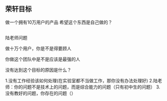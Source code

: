 ## 荣轩目标

做一个拥有10万用户的产品
希望这个东西是自己做的？

## 

陆老师问题

做十万个用户，你是不是得要顾人

你做这个团队中是不是应该是最强的人



没有达到这个目标的原因是什么？

1.没有工作经验该如何处理(在实验室都不当做工作，那你没有办法处理好)
2.陆老师：你的问题不是技术上的问题，而是综合能力的问题（只有初中生的问题）
3.没有教好的问题，你存在的问题（）
